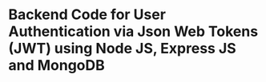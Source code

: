 
# Backend Code for User Authentication via Json Web Tokens (JWT) using Node JS, Express JS and MongoDB 
